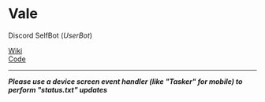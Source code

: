 # Vale  
  
Discord SelfBot (*UserBot*)  
  
[Wiki](wiki)  
[Code](Bot.json)  
  
***  
  
***Please use a device screen event handler (like "Tasker" for mobile) to perform "status.txt" updates***
